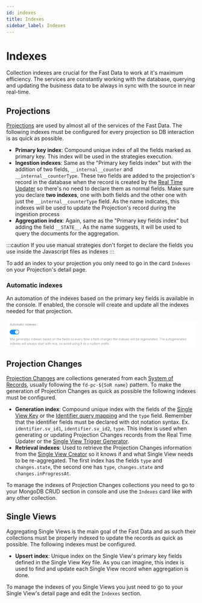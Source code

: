 ```yaml
---
id: indexes
title: Indexes
sidebar_label: Indexes
---
```


# Indexes

Collection indexes are crucial for the Fast Data to work at it's maximum efficiency. The services are constantly working with the database, querying and updating the business data to be always in sync with the source in near real-time.

## Projections

[Projections](/fast_data/the_basics.md#projection) are used by almost all of the services of the Fast Data. The following indexes must be configured for every projection so DB interaction is as quick as possible.

- **Primary key index**: Compound unique index of all the fields marked as primary key. This index will be used in the strategies execution.
- **Ingestion indexes**: Same as the "Primary key fields index" but with the addition of two fields, `__internal__counter` and `__internal__counterType`. These two fields are added to the projection's record in the database when the record is created by the [Real Time Updater](/fast_data/realtime_updater.md) so there's no need to declare them as normal fields. Make sure you declare **two indexes**, one with both fields and the other one with just the `__internal__counterType` field. As the name indicates, this indexes will be used to update the Projection's record during the ingestion process
- **Aggregation index**: Again, same as the "Primary key fields index" but adding the field `__STATE__`. As the name suggests, it will be used to query the documents for the aggregation.

:::caution
If you use manual strategies don't forget to declare the fields you use inside the Javascript files as indexes
:::

To add an index to your projection you only need to go in the card `Indexes` on your Projection's detail page.

### Automatic indexes

<!-- TODO: add to the index automation the other indexes (Aggregation index missing) -->

An automation of the indexes based on the primary key fields is available in the console. If enabled, the console will create and update all the indexes needed for that projection.

![Automatic indexes toggle](../img/fastdata-automatic-indexes.png)

## Projection Changes

[Projection Changes](fast_data/inputs_and_outputs.md#projection-changes) are collections generated from each [System of Records](fast_data/the_basics.md#system-of-records-sor), usually following the `fd-pc-${SoR name}` pattern. To make the generation of Projection Changes as quick as possible the following indexes must be configured.

- **Generation index**: Compound unique index with the fields of the [Single View Key](fast_data/configuration/single_view_creator.md#single-view-key) or the [Identifier query mapping](fast_data/configuration/config_maps/aggregation.md#changing-the-query-that-finds-the-projection-based-on-their-identifier) and the `type` field. Remember that the identifier fields must be declared with dot notation syntax. Ex. `identifier.sv_id1`, `identifier.sv_id2`, `type`. This index is used when generating or updating Projection Changes records from the Real Time Updater or the [Single View Trigger Generator](/fast_data/single_view_trigger_generator.md).
- **Retrieval indexes**: Used to retrieve the Projection Changes information from the [Single View Creator](/fast_data/single_view_creator.md) so it knows if and what Single View needs to be re-aggregated. The first index has the fields `type` and `changes.state`, the second one has `type`, `changes.state` and `changes.inProgressAt`.

To manage the indexes of Projection Changes collections you need to go to your MongoDB CRUD section in console and use the `Indexes` card like with any other collection.

## Single Views

Aggregating Single Views is the main goal of the Fast Data and as such their collections must be properly indexed to update the records as quick as possible. The following indexes must be configured.

- **Upsert index**: Unique index on the Single View's primary key fields defined in the Single View Key file. As you can imagine, this index is used to find and update each Single View record when aggregation is done.

To manage the indexes of you Single Views you just need to go to your Single View's detail page and edit the `Indexes` section.